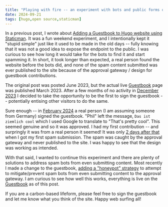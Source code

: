 ```yaml
---
title: "Playing with fire -- an experiment with bots and public forms on websites"
date: 2024-09-21
tags: [hugo,open source,staticman]
---
```


In a previous post, I wrote about [Adding a Guestbook to Hugo website using Staticman](/posts/2023/06/guestbook-for-hugo-using-staticman/).  It was a fun weekend experiment, and I intentionally kept it "stupid simple" just like it used to be made in the old days -- fully knowing that it was not a good idea to expose the endpoint to the public.  I was curious to see how long it would take for the bots to find it and start spamming it.  In short, it took longer than expected, a real person found the website before the bots did, and none of the spam content submitted was ever published to the site because of the approval gateway / design for guestbook contributions.

The original post was posted June 2023, but the actual live [Guestbook](/guestbook/) page was published March 2023.  After a few months of no activity in [December 2023](https://github.com/bryankaraffa/b10a.co/pull/15) I decided to take the opportunity to be the first to sign the guestbook -- potentially entising other visitors to do the same.  

Sure enough -- in [February 2024](https://github.com/bryankaraffa/b10a.co/pull/16) a real person (I am assuming someone from Germany) signed the guestbook.  "Phil" left the message, `Das ist ziemlich cool` which I used Google to translate to "That's pretty cool".  This seemed genuine and so it was approved.  I had my first contribution -- and surpringly it was from a real person it seemed!  It was only [2 days after that](https://github.com/bryankaraffa/b10a.co/pull/18) when I got my first spam submission.  The spam was caught by the approval gateway and never published to the site.  I was happy to see that the design was working as intended.

With that said, I wanted to continue this experiment and there are plenty of solutions to address spam bots from even submitting content.  Most recently I made a change to the guestbook, [adding a "honeypot" strategy](https://github.com/bryankaraffa/b10a.co/commit/86b8d71e41a84f13b9784560821547d67ebe4763) to attempt to mitigate/prevent spam bots from even submitting content to the approval gateway.  I am curious to see how well this works, everything is live on the [Guestbook](/guestbook) as of this post.  

If you are a carbon-based lifeform, please feel free to sign the guestbook and let me know what you think of the site.  Happy web surfing all!
```